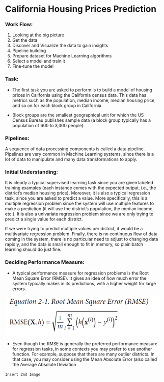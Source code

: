 # California Housing Prices Prediction

### Work Flow:

1. Looking at the big picture
2. Get the data
3. Discover and Visualize the data to gain insights
4. Pipeline building 
5. Prepare dataset for Machine Learning algorithms 
6. Select a model and train it
7. Fine-tune the model


### Task:

* The first task you are asked to perform is to build a model of housing prices in California using the California census data. This data has metrics such as the population, median income, median housing price, and so on for each block group in California.

* Block groups are the smallest geographical unit for which the US Census Bureau publishes sample data (a block
group typically has a population of 600 to 3,000 people).

### Pipelines:

A sequence of data processing components is called a data pipeline. Pipelines are very common in Machine Learning systems, since there is a lot of data to manipulate and many data transformations to apply.

### Initial Understanding:

It is clearly a typical supervised learning task since you are given labeled training examples (each instance comes with the expected output, i.e., the district’s median housing price). Moreover, it is also a typical regression task, since you are asked to predict a value. More specifically, this is a multiple regression problem since the system will use multiple features to make a prediction (it will use the district’s population, the median income, etc.). It is also a univariate regression problem since we are only trying to predict a single value for each district.

If we were trying to predict multiple values per district, it would be a multivariate regression problem. Finally, there is no continuous flow of data coming in the system, there is no particular need to adjust to changing data rapidly, and the data is small enough to fit in memory, so plain batch learning should do just fine.

### Deciding Performance Measure:

* A typical performance measure for regression problems is the Root Mean Square Error (RMSE). It gives an idea of how much error the system typically makes in its predictions, with a higher weight for large errors.

![RMSE](https://github.com/mukesh1996-ds/California-Housing-Prices-Prediction/blob/main/Images/1%20(RMSE).png)

* Even though the RMSE is generally the preferred performance measure for regression tasks, in some contexts you may prefer to use another function. For example, suppose that there are many outlier districts. In that case, you may consider using the Mean Absolute Error (also called the Average Absolute Deviation

`Insert 2nd Image`

